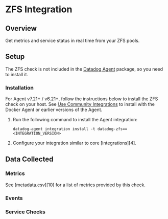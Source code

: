 # ZFS Integration

## Overview

Get metrics and service status in real time from your ZFS pools.

## Setup

The ZFS check is not included in the [Datadog Agent][1] package, so you need to install it.

### Installation

For Agent v7.21+ / v6.21+, follow the instructions below to install the ZFS check on your host. See [Use Community Integrations][3] to install with the Docker Agent or earlier versions of the Agent.

1. Run the following command to install the Agent integration:

   ```shell
   datadog-agent integration install -t datadog-zfs==<INTEGRATION_VERSION>
   ```

2. Configure your integration similar to core [integrations][4].

## Data Collected

### Metrics

See [metadata.csv][10] for a list of metrics provided by this check.

### Events

### Service Checks

[1]: https://app.datadoghq.com/account/settings/agent/latest
[2]: https://github.com/DataDog/integrations-extras/blob/master/zfs/metadata.csv
[3]: https://docs.datadoghq.com/agent/guide/use-community-integrations/
